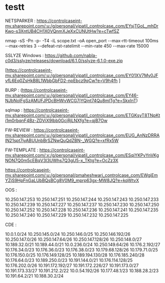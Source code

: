 # testt
NETSPARKER : https://controlcaseint-my.sharepoint.com/:u:/g/personal/vipatil_controlcase_com/EYsjTGoL_mhDrKwo-s3XntUB4CH1X0VQnmXJeXxCUNUtHw?e=cTwfSZ


nmap -sS -Pn -p- -T4 -iL scope.txt -oA open_port --max-rtt-timeout 100ms --max-retries 3 --defeat-rst-ratelimit --min-rate 450 --max-rate 15000

SSLYZE Windows  : https://github.com/nabla-c0d3/sslyze/releases/download/6.1.0/sslyze-6.1.0-exe.zip



[https://controlcaseint-my.sharepoint.com/:u:/g/personal/vipatil_controlcase_com/EY01XV7My0JFvfL6Eq0ZsHkB8L1WbbGbFD2-npEbcz9qCw?e=V9h4fh
]

BURP : (https://controlcaseint-my.sharepoint.com/:u:/g/personal/vipatil_controlcase_com/EY46-NJbNolFgSzAMUFJPDcBHWvWCG7jYQjnt74Qu8mITg?e=SkxlnT)

sqlmap : https://controlcaseint-my.sharepoint.com/:u:/g/personal/vipatil_controlcase_com/ETGKsyT8TNpKti1m0rbqnF4Bz-ZDViX9lbb0GcjRjLNXfg?e=qjB7Ow

FW-REVIEW : [https://controlcaseint-my.sharepoint.com/:u:/g/personal/vipatil_controlcase_com/EUG_AnNzDRRAlN21spt7iyABUUnbBrSZNwQuQdZBN-_WGQ?e=xfRx5W
](https://controlcaseint-my.sharepoint.com/:u:/g/personal/vipatil_controlcase_com/EUG_AnNzDRRAlN21spt7iyABUUnbBrSZNwQuQdZBN-_WGQ?e=fdJwEr)

FW-TEMPLATE : https://controlcaseint-my.sharepoint.com/:x:/g/personal/vipatil_controlcase_com/ESqiYKPvYnVKgNON7Q0m5cEBqV3l3UWhs7Q3gU5-x_TKtg?e=OcZz3X


https://controlcaseint-my.sharepoint.com/:u:/g/personal/pmaheshwari_controlcase_com/EWgiEmYZjS9HpFnGaLUbBQsBCg8V0M9_mprp63gx-MW8JQ?e=kqWtvX




OOS : 

10.250.147.253
10.250.147.251
10.250.147.244
10.250.147.243
10.250.147.233
10.250.147.239
10.250.147.227
10.250.147.237
10.250.147.230
10.250.147.250
10.250.147.252
10.250.147.228
10.250.147.236
10.250.147.241
10.250.147.235
10.250.147.240
10.250.147.229
10.250.147.232
10.250.147.225


CDE : 

10.0.1.0/24
10.250.145.0/24
10.250.146.0/25
10.250.146.192/26
10.250.147.0/26
10.250.147.64/26
10.250.147.128/26
10.250.148.0/27
10.189.32.0/21
10.189.44.0/21
10.0.236.0/24
10.250.149.64/26
10.176.2.192/27
10.176.34.0/23
10.176.36.0/23
10.176.38.0/23
10.179.68.128/26
10.179.71.0/25
10.176.150.0/25
10.176.149.128/25
10.189.194.130/28
10.176.185.240/28
10.176.64.0/23
10.189.250.0/23
10.191.144.0/21
10.176.114.128/25
10.176.202.0/26
10.191.172.192/27
10.191.172.226/27
10.191.173.0/27
10.191.173.33/27
10.191.212.2/22
10.0.54.192/26
10.177.48.1/23
10.188.28.2/23
10.191.64.2/21
10.188.30.2/24
